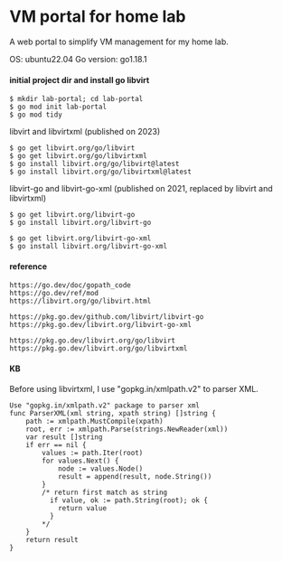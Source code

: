 # VM portal for home lab

A web portal to simplify VM management for my home lab.

OS: ubuntu22.04
Go version: go1.18.1


#### initial project dir and install go libvirt
```
$ mkdir lab-portal; cd lab-portal
$ go mod init lab-portal
$ go mod tidy
```

libvirt and libvirtxml (published on 2023)
```
$ go get libvirt.org/go/libvirt
$ go get libvirt.org/go/libvirtxml
$ go install libvirt.org/go/libvirt@latest
$ go install libvirt.org/go/libvirtxml@latest
```

libvirt-go and libvirt-go-xml (published on 2021, replaced by libvirt and libvirtxml)
```
$ go get libvirt.org/libvirt-go
$ go install libvirt.org/libvirt-go

$ go get libvirt.org/libvirt-go-xml
$ go install libvirt.org/libvirt-go-xml
```


#### reference
```
https://go.dev/doc/gopath_code  
https://go.dev/ref/mod  
https://libvirt.org/go/libvirt.html  

https://pkg.go.dev/github.com/libvirt/libvirt-go
https://pkg.go.dev/libvirt.org/libvirt-go-xml

https://pkg.go.dev/libvirt.org/go/libvirt
https://pkg.go.dev/libvirt.org/go/libvirtxml
```


#### KB
Before using libvirtxml, I use "gopkg.in/xmlpath.v2" to parser XML.
```
Use "gopkg.in/xmlpath.v2" package to parser xml
func ParserXML(xml string, xpath string) []string {
	path := xmlpath.MustCompile(xpath)
	root, err := xmlpath.Parse(strings.NewReader(xml))
	var result []string
	if err == nil {
		values := path.Iter(root)
		for values.Next() {
			node := values.Node()
			result = append(result, node.String())
		}
		/* return first match as string
		  if value, ok := path.String(root); ok {
			return value
		  }
		*/
	}
	return result
}
```